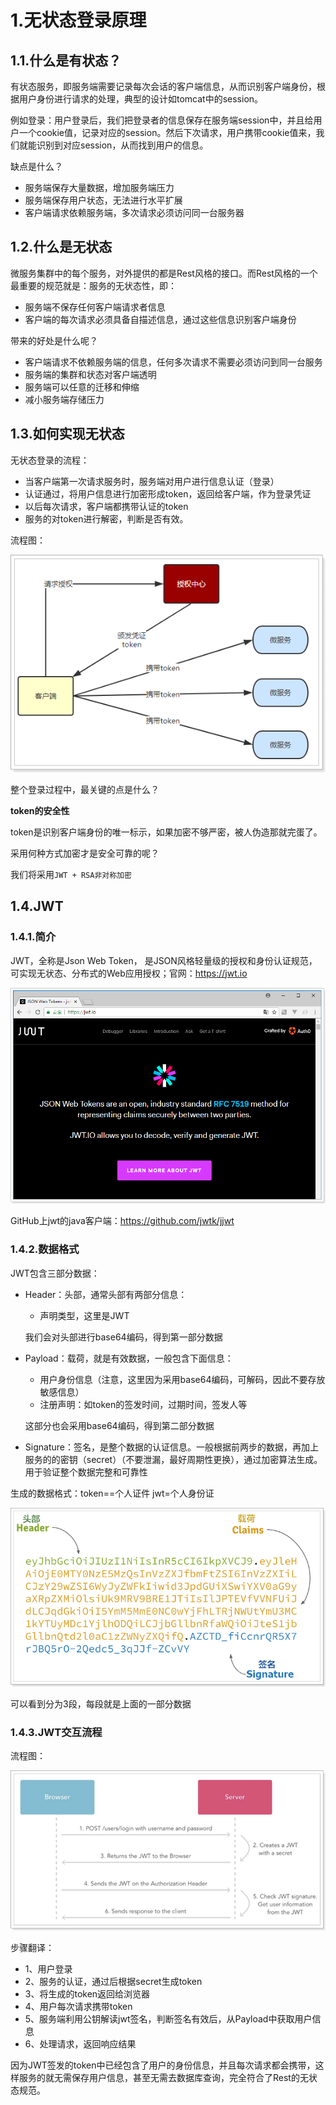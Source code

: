 # 1.无状态登录原理

## 1.1.什么是有状态？

有状态服务，即服务端需要记录每次会话的客户端信息，从而识别客户端身份，根据用户身份进行请求的处理，典型的设计如tomcat中的session。

例如登录：用户登录后，我们把登录者的信息保存在服务端session中，并且给用户一个cookie值，记录对应的session。然后下次请求，用户携带cookie值来，我们就能识别到对应session，从而找到用户的信息。

缺点是什么？

- 服务端保存大量数据，增加服务端压力
- 服务端保存用户状态，无法进行水平扩展
- 客户端请求依赖服务端，多次请求必须访问同一台服务器



## 1.2.什么是无状态

微服务集群中的每个服务，对外提供的都是Rest风格的接口。而Rest风格的一个最重要的规范就是：服务的无状态性，即：

- 服务端不保存任何客户端请求者信息
- 客户端的每次请求必须具备自描述信息，通过这些信息识别客户端身份

带来的好处是什么呢？

- 客户端请求不依赖服务端的信息，任何多次请求不需要必须访问到同一台服务
- 服务端的集群和状态对客户端透明
- 服务端可以任意的迁移和伸缩
- 减小服务端存储压力



## 1.3.如何实现无状态

无状态登录的流程：

- 当客户端第一次请求服务时，服务端对用户进行信息认证（登录）
- 认证通过，将用户信息进行加密形成token，返回给客户端，作为登录凭证
- 以后每次请求，客户端都携带认证的token
- 服务的对token进行解密，判断是否有效。

流程图：

![](assets/1527300483893.png)

整个登录过程中，最关键的点是什么？

**token的安全性**

token是识别客户端身份的唯一标示，如果加密不够严密，被人伪造那就完蛋了。

采用何种方式加密才是安全可靠的呢？

我们将采用`JWT + RSA非对称加密`



## 1.4.JWT

### 1.4.1.简介

JWT，全称是Json Web Token， 是JSON风格轻量级的授权和身份认证规范，可实现无状态、分布式的Web应用授权；官网：https://jwt.io

![1533033734163](assets/1533033734163.png)

GitHub上jwt的java客户端：https://github.com/jwtk/jjwt



### 1.4.2.数据格式

JWT包含三部分数据：

- Header：头部，通常头部有两部分信息：

    - 声明类型，这里是JWT

  我们会对头部进行base64编码，得到第一部分数据

- Payload：载荷，就是有效数据，一般包含下面信息：

    - 用户身份信息（注意，这里因为采用base64编码，可解码，因此不要存放敏感信息）
    - 注册声明：如token的签发时间，过期时间，签发人等

  这部分也会采用base64编码，得到第二部分数据

- Signature：签名，是整个数据的认证信息。一般根据前两步的数据，再加上服务的的密钥（secret）（不要泄漏，最好周期性更换），通过加密算法生成。用于验证整个数据完整和可靠性

生成的数据格式：token==个人证件  jwt=个人身份证

![1527322512370](assets/1527322512370.png)

可以看到分为3段，每段就是上面的一部分数据



### 1.4.3.JWT交互流程

流程图：

![1527305891424](assets/1527305891424.png)

步骤翻译：

- 1、用户登录
- 2、服务的认证，通过后根据secret生成token
- 3、将生成的token返回给浏览器
- 4、用户每次请求携带token
- 5、服务端利用公钥解读jwt签名，判断签名有效后，从Payload中获取用户信息
- 6、处理请求，返回响应结果

因为JWT签发的token中已经包含了用户的身份信息，并且每次请求都会携带，这样服务的就无需保存用户信息，甚至无需去数据库查询，完全符合了Rest的无状态规范。

